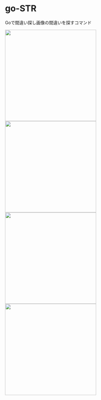 # go-STR

Goで間違い探し画像の間違いを探すコマンド
<div>
<img src="https://raw.githubusercontent.com/ShogoTomioka/go-image-diff/image/pictures/picture_C.png" width="300">
<img src="https://raw.githubusercontent.com/ShogoTomioka/go-image-diff/image/pictures/picture_D.png" width="300">
</div>
<img src="https://raw.githubusercontent.com/ShogoTomioka/go-image-diff/image/pictures/outfile.png" width="300">
<img src="https://raw.githubusercontent.com/ShogoTomioka/go-image-diff/image/pictures/filtered.png" width="300">
